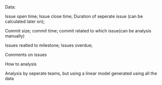 Data:

Issue open time; Issue close time; Duration of seperate issue (can be calculated later on);

Commit size; commit time; commit related to which issue(can be analysis manually)

Issues realted to milestone; Issues overdue;

Comments on issues


How to analysis

Analysis by seperate teams, but using a linear model generated using all the data

